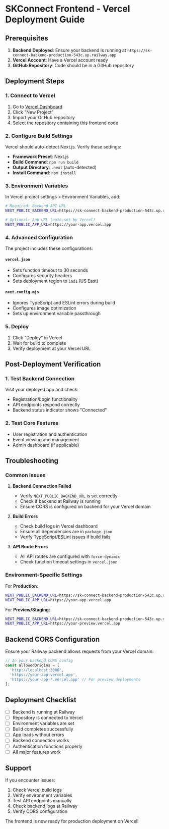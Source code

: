 # SKConnect Frontend - Vercel Deployment Guide

## Prerequisites

1. **Backend Deployed**: Ensure your backend is running at `https://sk-connect-backend-production-543c.up.railway.app`
2. **Vercel Account**: Have a Vercel account ready
3. **GitHub Repository**: Code should be in a GitHub repository

## Deployment Steps

### 1. Connect to Vercel

1. Go to [Vercel Dashboard](https://vercel.com/dashboard)
2. Click "New Project"
3. Import your GitHub repository
4. Select the repository containing this frontend code

### 2. Configure Build Settings

Vercel should auto-detect Next.js. Verify these settings:

- **Framework Preset**: Next.js
- **Build Command**: `npm run build`
- **Output Directory**: `.next` (auto-detected)
- **Install Command**: `npm install`

### 3. Environment Variables

In Vercel project settings > Environment Variables, add:

```bash
# Required: Backend API URL
NEXT_PUBLIC_BACKEND_URL=https://sk-connect-backend-production-543c.up.railway.app

# Optional: App URL (auto-set by Vercel)
NEXT_PUBLIC_APP_URL=https://your-app.vercel.app
```

### 4. Advanced Configuration

The project includes these configurations:

#### `vercel.json`
- Sets function timeout to 30 seconds
- Configures security headers
- Sets deployment region to `iad1` (US East)

#### `next.config.mjs`
- Ignores TypeScript and ESLint errors during build
- Configures image optimization
- Sets up environment variable passthrough

### 5. Deploy

1. Click "Deploy" in Vercel
2. Wait for build to complete
3. Verify deployment at your Vercel URL

## Post-Deployment Verification

### 1. Test Backend Connection

Visit your deployed app and check:
- Registration/Login functionality
- API endpoints respond correctly
- Backend status indicator shows "Connected"

### 2. Test Core Features

- User registration and authentication
- Event viewing and management
- Admin dashboard (if applicable)

## Troubleshooting

### Common Issues

1. **Backend Connection Failed**
   - Verify `NEXT_PUBLIC_BACKEND_URL` is set correctly
   - Check if backend at Railway is running
   - Ensure CORS is configured on backend for your Vercel domain

2. **Build Errors**
   - Check build logs in Vercel dashboard
   - Ensure all dependencies are in `package.json`
   - Verify TypeScript/ESLint issues if build fails

3. **API Route Errors**
   - All API routes are configured with `force-dynamic`
   - Check function timeout settings in `vercel.json`

### Environment-Specific Settings

For **Production**:
```bash
NEXT_PUBLIC_BACKEND_URL=https://sk-connect-backend-production-543c.up.railway.app
NEXT_PUBLIC_APP_URL=https://your-app.vercel.app
```

For **Preview/Staging**:
```bash
NEXT_PUBLIC_BACKEND_URL=https://sk-connect-backend-production-543c.up.railway.app
NEXT_PUBLIC_APP_URL=https://your-preview.vercel.app
```

## Backend CORS Configuration

Ensure your Railway backend allows requests from your Vercel domain:

```javascript
// In your backend CORS config
const allowedOrigins = [
  'http://localhost:3000',
  'https://your-app.vercel.app',
  'https://your-app-*.vercel.app' // For preview deployments
];
```

## Deployment Checklist

- [ ] Backend is running at Railway
- [ ] Repository is connected to Vercel
- [ ] Environment variables are set
- [ ] Build completes successfully
- [ ] App loads without errors
- [ ] Backend connection works
- [ ] Authentication functions properly
- [ ] All major features work

## Support

If you encounter issues:

1. Check Vercel build logs
2. Verify environment variables
3. Test API endpoints manually
4. Check backend logs at Railway
5. Verify CORS configuration

The frontend is now ready for production deployment on Vercel!
